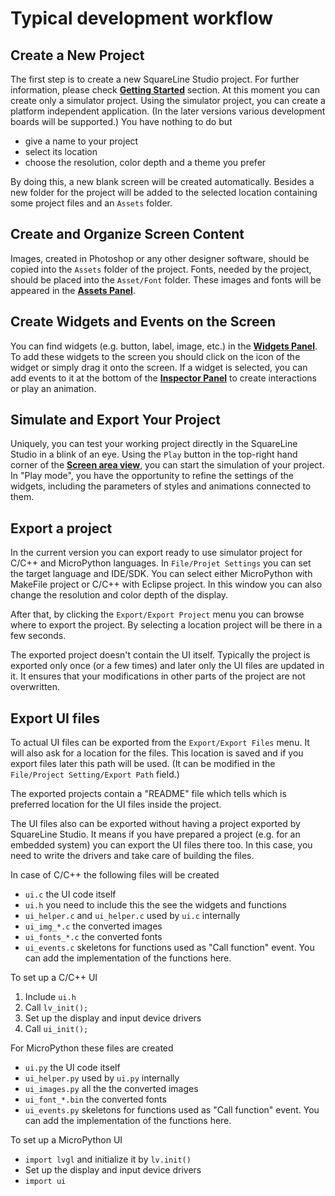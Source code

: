 # Typical development workflow

## Create a New Project

The first step is to create a new SquareLine Studio project. For further information, please check [**Getting Started**](/docs/introduction/getting_started) section. At this moment you can create only a simulator project.  Using the simulator project, you can create a platform independent application. (In the later versions various development boards will be supported.) You have nothing to do but

- give a name to your project
- select its location
- choose the resolution, color depth and a theme you prefer 

By doing this, a new blank screen will be created automatically. Besides a new folder for the project will be added to the selected location containing some project files and an `Assets` folder.

## Create and Organize Screen Content

Images, created in Photoshop or any other designer software, should be copied into the `Assets` folder of the project. Fonts, needed by the project, should be placed into the `Asset/Font` folder. These images and fonts will be appeared in the [**Assets Panel**](/docs/dev_env/assetes).

## Create Widgets and Events on the Screen

You can find widgets (e.g. button, label, image, etc.) in the [**Widgets Panel**](/docs/dev_env/widget). To add these widgets to the screen you should click on the icon of the widget or simply drag it onto the screen. If a widget is selected, you can add events to it at the bottom of the [**Inspector Panel**](/docs/dev_env/inspector) to create interactions or play an animation.

## Simulate and Export Your Project

Uniquely, you can test your working project directly in the SquareLine Studio in a blink of an eye. Using the `Play` button in the top-right hand corner of the [**Screen area view**](/docs/layout#editable-view), you can start the simulation of your project. In "Play mode", you have the opportunity to refine the settings of the widgets, including the parameters of styles and animations connected to them.

## Export a project

In the current version you can export ready to use simulator project for C/C++ and MicroPython languages. In `File/Projet Settings` you can set the target language and IDE/SDK. You can select either MicroPython with MakeFile project or C/C++ with Eclipse project. In this window you can also change the resolution and color depth of the display. 

After that, by clicking the `Export/Export Project` menu you can browse where to export the project. By selecting a location project will be there in a few seconds.

The exported project doesn't contain the UI itself. Typically the project is exported only once (or a few times) and later only the UI files are updated in it. It ensures that your modifications in other parts of the project are not overwritten. 

## Export UI files

To actual UI files can be exported from the `Export/Export Files` menu. It will also ask for a location for the files. This location is saved and if you export files later this path will be used. (It can be modified in the `File/Project Setting/Export Path` field.)

The exported projects contain a "README" file which tells which is preferred location for the UI files inside the project. 

The UI files also can be exported without having a project exported by SquareLine Studio. It means if you have prepared a project (e.g. for an embedded system) you can export the UI files there too. In this case, you need to write the drivers and take care of building the files. 

In case of C/C++ the following files will be created

- `ui.c` the UI code itself
- `ui.h` you need to include this the see the widgets and functions
- `ui_helper.c` and `ui_helper.c` used by `ui.c` internally
- `ui_img_*.c` the converted images
- `ui_fonts_*.c` the converted fonts
- `ui_events.c` skeletons for functions used as "Call function" event. You can add the implementation of the functions here.

To set up a C/C++ UI

1. Include `ui.h`
2. Call `lv_init();`
3. Set up the display and input device drivers
4. Call `ui_init();`

For MicroPython these files are created

- `ui.py` the UI code itself
- `ui_helper.py` used by `ui.py` internally
- `ui_images.py` all the the converted images
- `ui_font_*.bin` the converted fonts
- `ui_events.py` skeletons for functions used as "Call function" event. You can add the implementation of the functions here.

To set up a MicroPython UI

- `import lvgl` and initialize it by `lv.init()`
- Set up the display and input device drivers
- `import ui` 
